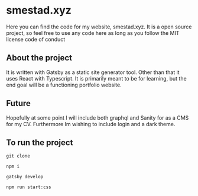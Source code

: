 # smestad.xyz

Here you can find the code for my website, smestad.xyz.
It is a open source project, so feel free to use any code here as long as you follow the MIT license code of conduct

## About the project

It is written with Gatsby as a static site generator tool. Other than that it uses React with Typescript.
It is primarily meant to be for learning, but the end goal will be a functioning portfolio website. 

## Future

Hopefully at some point I will include both graphql and Sanity for as a CMS for my CV.
Furthermore Im wishing to include login and a dark theme. 

## To run the project 

`git clone`

`npm i`

`gatsby develop`

`npm run start:css`
